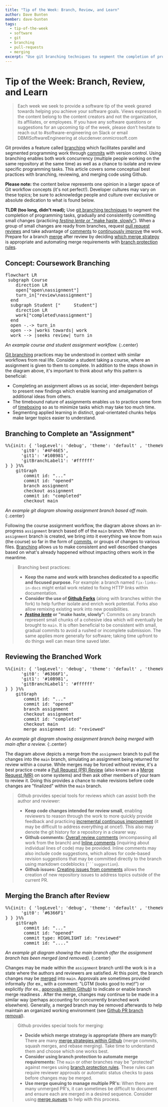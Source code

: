 ```yaml
---
title: "Tip of the Week: Branch, Review, and Learn"
author: Dave Bunten
member: dave-bunten
tags:
  - tip-of-the-week
  - software
  - git
  - branching
  - pull-requests
  - merging
excerpt: "Use git branching techniques to segment the completion of programming tasks, gradually and consistently committing small changes (practicing festina lente or "make haste, slowly"). When a group of small changes are ready from branches, request pull request reviews and take advantage of comments to continuously improve the work. Prepare for a branch merge after review by deciding which merge strategy is appropriate and automating merge requirements with branch protection rules."
---
```


# Tip of the Week: Branch, Review, and Learn

> Each week we seek to provide a software tip of the week geared towards helping you achieve your software goals. Views expressed in the content belong to the content creators and not the organization, its affiliates, or employees. If you have any software questions or suggestions for an upcoming tip of the week, please don’t hesitate to reach out to #software-engineering on Slack or email DBMISoftwareEngineering at olucdenver.onmicrosoft.com

Git provides a feature called [branching](https://git-scm.com/docs/git-branch) which facilitates parallel and segmented programming work through [commits](https://git-scm.com/docs/git-commit) with version control. Using branching enables both work concurrency (multiple people working on the same repository at the same time) as well as a chance to isolate and review specific programming tasks. This article covers some conceptual best practices with branching, reviewing, and merging code using Github.

__Please note:__ the content below represents one opinion in a larger space of Git workflow concepts (it's not perfect!). Developer cultures may vary on these topics; be sure to acknowledge people and culture over exclusive or absolute dedication to what is found below.

__TLDR (too long, didn't read);__
Use [git branching techniques](https://www.atlassian.com/git/tutorials/using-branches) to segment the completion of programming tasks, gradually and consistently committing small changes (practicing [_festina lente_ or "make haste, slowly"](https://en.wikipedia.org/wiki/Festina_lente)). When a group of small changes are ready from branches, request [pull request reviews](https://docs.github.com/en/pull-requests/collaborating-with-pull-requests/proposing-changes-to-your-work-with-pull-requests/creating-a-pull-request) and take advantage of [comments](https://docs.github.com/en/pull-requests/collaborating-with-pull-requests/reviewing-changes-in-pull-requests/commenting-on-a-pull-request#adding-line-comments-to-a-pull-request) to [continuously improve](https://en.wikipedia.org/wiki/Continual_improvement_process) the work. Prepare for a branch [merge](https://docs.github.com/en/pull-requests/collaborating-with-pull-requests/incorporating-changes-from-a-pull-request/merging-a-pull-request) after review by deciding [which merge strategy](https://docs.github.com/en/repositories/configuring-branches-and-merges-in-your-repository/configuring-pull-request-merges/about-merge-methods-on-github) is appropriate and automating merge requirements with [branch protection rules](https://docs.github.com/en/repositories/configuring-branches-and-merges-in-your-repository/defining-the-mergeability-of-pull-requests/about-protected-branches).

## Concept: Coursework Branching

<pre class="mermaid">
flowchart LR
 subgraph Course
    direction LR
    open["open\nassignment"]
    turn_in["review\nassignment"]
  end
  subgraph Student ["&nbsp;&nbsp;&nbsp;&nbsp;&nbsp;Student"]
    direction LR
    work["completed\nassignment"]
  end
  open -.-> turn_in
  open --> |works towards| work
  work --> |seeks review| turn_in
</pre>
<script type="module">
  import mermaid from 'https://unpkg.com/mermaid@9/dist/mermaid.esm.min.mjs';
  mermaid.initialize({ startOnLoad: true });
</script>

_An example course and student assignment workflow._
{:.center}

[Git branching](https://www.atlassian.com/git/tutorials/using-branches) practices may be understood in context with similar workflows from real life. Consider a student taking a course, where an assignment is given to them to complete. In addition to the steps shown in the diagram above, it's important to think about _why_ this pattern is beneficial:

- Completing an assignment allows us as social, inter-dependent beings to present new findings which enable learning and amalgamation of additional ideas from others.
- The timebound nature of assignments enables us to practice some form of [timeboxing](https://cu-dbmi.github.io/set-website/2023/01/17/Timebox-Your-Software-Work.html) so as to minimize tasks which may take too much time.
- Segmenting applied learning in distinct, goal-orientated chunks helps make larger topics easier to understand.

## Branching to Complete an "Assignment"

<pre class="mermaid">
%%{init: { 'logLevel': 'debug', 'theme': 'default' , 'themeVariables': {
      'git0': '#4F46E5',
      'git1': '#10B981',
      'gitBranchLabel1': '#ffffff'
} } }%%
    gitGraph
       commit id: "..."
       commit id: "opened"
       branch assignment
       checkout assignment
       commit id: "completed"
       checkout main
</pre>

_An example git diagram showing assignment branch based off main._
{:.center}

Following the course assignment workflow, the diagram above shows an in-progress `assignment` branch based off of the `main` branch. When the `assignment` branch is created, we bring into it everything we know from `main` (the course) so far in the form of [commits](https://github.com/git-guides/git-commit), or groups of changes to various files. [Branching](https://github.com/git-guides#create-a-branch) allows us to make consistent and well described changes based on what's already happened without impacting others work in the meantime.

> Branching best practices:
>
> - __Keep the name and work with branches dedicated to a specific and focused purpose.__ For example: a branch named `fix-links-in-docs` might entail work related to fixing HTTP links within documentation.
> - __Consider the use of [Github Forks](https://docs.github.com/en/get-started/quickstart/fork-a-repo)__ (along with branches within the fork) to help further isolate and enrich work potential. Forks also allow remixing existing work into new possibilities.
> - __[_festina lente_](https://en.wikipedia.org/wiki/Festina_lente) or "make haste, slowly":__ Commits on any branch represent small chunks of a cohesive idea which will eventually be brought to `main`. It is often beneficial to be consistent with small, gradual commits to avoid a rushed or incomplete submission. The same applies more generally for software; taking time upfront to do things well can mean time saved later.

## Reviewing the Branched Work

<pre class="mermaid">
%%{init: { 'logLevel': 'debug', 'theme': 'default' , 'themeVariables': {
      'git0': '#6366F1',
      'git1': '#10B981',
      'gitBranchLabel1': '#ffffff'
} } }%%
    gitGraph
       commit id: "..."
       commit id: "opened"
       branch assignment
       checkout assignment
       commit id: "completed"
       checkout main
       merge assignment id: "reviewed"
</pre>

_An example git diagram showing assignment branch being merged with main after a review._
{:.center}

The diagram above depicts a merge from the `assignment` branch to pull the changes into the `main` branch, simulating an assignment being returned for review within a course. While merges may be forced without review, it's a best practice create a [Pull Request (PR) Review](https://docs.github.com/en/pull-requests/collaborating-with-pull-requests/proposing-changes-to-your-work-with-pull-requests/creating-a-pull-request) (also known as a [Merge Request (MR)](https://docs.gitlab.com/ee/user/project/merge_requests/) on some systems) and then ask other members of your team to review it. Doing this provides a chance to make revisions before code changes are "finalized" within the `main` branch.

> Github provides special tools for reviews which can assist both the author and reviewer:
>
> - __Keep code changes intended for review small__, enabling reviewers to reason through the work to more quickly provide feedback and practicing [incremental continuous improvement](https://en.wikipedia.org/wiki/Continual_improvement_process) (it may be difficult to address everything at once!). This also may denote the git history for a repository in a clearer way.
> - __Github comments:__ [Overall review comments](https://docs.github.com/en/pull-requests/collaborating-with-pull-requests/reviewing-changes-in-pull-requests/commenting-on-a-pull-request#about-pull-request-comments) (encompassing all work from the branch) and [Inline comments](https://docs.github.com/en/pull-requests/collaborating-with-pull-requests/reviewing-changes-in-pull-requests/commenting-on-a-pull-request#adding-line-comments-to-a-pull-request) (inquiring about individual lines of code) may be provided. Inline comments may also include code suggestions, which allows for code-based revision suggestions that may be committed directly to the branch using markdown codeblocks (` ```suggestion `).
> - __Github issues:__ [Creating issues from comments](https://docs.github.com/en/issues/tracking-your-work-with-issues/creating-an-issue#creating-an-issue-from-a-comment) allows the creation of new repository issues to address topics outside of the current PR.

## Merging the Branch after Review

<pre class="mermaid">
%%{init: { 'logLevel': 'debug', 'theme': 'default' , 'themeVariables': {
      'git0': '#6366F1'
} } }%%
    gitGraph
       commit id: "..."
       commit id: "opened"
       commit type: HIGHLIGHT id: "reviewed"
       commit id: "...."
</pre>

_An example git diagram showing the main branch after the assignment branch has been merged (and removed)._
{:.center}

Changes may be made within the `assignment` branch until the work is in a state where the authors and reviewers are satisfied. At this point, the branch changes may be [merged](https://docs.github.com/en/pull-requests/collaborating-with-pull-requests/incorporating-changes-from-a-pull-request/merging-a-pull-request) into `main`. Approvals are sometimes provided informally (for ex., with a comment: "LGTM (looks good to me)!") or explicitly (for ex., [approvals within Github](https://docs.github.com/en/pull-requests/collaborating-with-pull-requests/reviewing-changes-in-pull-requests/approving-a-pull-request-with-required-reviews)) to indicate or enable branch merge readiness . After the merge, changes may continue to be made in a similar way (perhaps accounting for concurrently branched work elsewhere). Generally, a merged branch may be removed afterwards to help maintain an organized working environment (see [Github PR branch removal](https://docs.github.com/en/repositories/configuring-branches-and-merges-in-your-repository/managing-branches-in-your-repository/deleting-and-restoring-branches-in-a-pull-request)).

> Github provides special tools for merging:
>
> - __Decide which merge strategy is appropriate (there are many!):__ There are many [merge strategies within Github](https://docs.github.com/en/repositories/configuring-branches-and-merges-in-your-repository/configuring-pull-request-merges/about-merge-methods-on-github) (merge commits, squash merges, and rebase merging). Take time to understand them and choose which one works best.
> - __Consider using branch protection to automate merge requirements:__ The `main` or other branches may be "protected" against merges using [branch protection rules](https://docs.github.com/en/repositories/configuring-branches-and-merges-in-your-repository/defining-the-mergeability-of-pull-requests/about-protected-branches). These rules can require reviewer approvals or automatic status checks to pass before changes may be merged.
> - __Use merge queuing to manage multiple PR's:__ When there are many unmerged PR's, it can sometimes be difficult to document and ensure each are merged in a desired sequence. Consider using [merge queues](https://docs.github.com/en/repositories/configuring-branches-and-merges-in-your-repository/configuring-pull-request-merges/managing-a-merge-queue) to help with this process.
